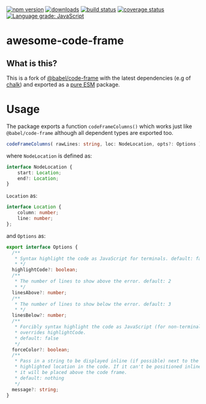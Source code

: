 [![npm version][npm-image]][npm-url]
[![downloads][downloads-image]][npm-url]
[![build status][build-image]][build-url]
[![coverage status][coverage-image]][coverage-url]
[![Language grade: JavaScript][lgtm-image]][lgtm-url]


# awesome-code-frame

## What is this?

This is a fork of [@babel/code-frame](https://www.npmjs.com/package/@babel/code-frame) with the latest dependencies (e.g of [chalk](https://www.npmjs.com/package/chalk)) and exported as a [pure ESM][pure-esm] package.


# Usage

The package exports a function `codeFrameColumns()` which works just like `@babel/code-frame` although all dependent types are exported too.

```ts
codeFrameColumns( rawLines: string, loc: NodeLocation, opts?: Options ): string;
```

where `NodeLocation` is defined as:

```ts
interface NodeLocation {
    start: Location;
    end?: Location;
}
```

`Location` as:

```ts
interface Location {
    column: number;
    line: number;
};
```

and `Options` as:

```ts
export interface Options {
  /**
   * Syntax highlight the code as JavaScript for terminals. default: false
   * */
  highlightCode?: boolean;
  /**
   * The number of lines to show above the error. default: 2
   * */
  linesAbove?: number;
  /**
   * The number of lines to show below the error. default: 3
   * */
  linesBelow?: number;
  /**
   * Forcibly syntax highlight the code as JavaScript (for non-terminals);
   * overrides highlightCode.
   * default: false
   */
  forceColor?: boolean;
  /**
   * Pass in a string to be displayed inline (if possible) next to the
   * highlighted location in the code. If it can't be positioned inline,
   * it will be placed above the code frame.
   * default: nothing
   */
  message?: string;
}
```



[npm-image]: https://img.shields.io/npm/v/awesome-code-frame.svg
[npm-url]: https://npmjs.org/package/awesome-code-frame
[downloads-image]: https://img.shields.io/npm/dm/awesome-code-frame.svg
[build-image]: https://img.shields.io/github/workflow/status/grantila/awesome-code-frame/Master.svg
[build-url]: https://github.com/grantila/awesome-code-frame/actions?query=workflow%3AMaster
[coverage-image]: https://coveralls.io/repos/github/grantila/awesome-code-frame/badge.svg?branch=master
[coverage-url]: https://coveralls.io/github/grantila/awesome-code-frame?branch=master
[lgtm-image]: https://img.shields.io/lgtm/grade/javascript/g/grantila/awesome-code-frame.svg?logo=lgtm&logoWidth=18
[lgtm-url]: https://lgtm.com/projects/g/grantila/awesome-code-frame/context:javascript
[pure-esm]: https://gist.github.com/sindresorhus/a39789f98801d908bbc7ff3ecc99d99c
